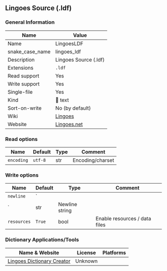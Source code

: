 
## Lingoes Source (.ldf) ##

### General Information ###
Name | Value
---- | -------
Name | LingoesLDF
snake_case_name | lingoes_ldf
Description | Lingoes Source (.ldf)
Extensions | `.ldf`
Read support | Yes
Write support | Yes
Single-file | Yes
Kind | 📝 text
Sort-on-write | No (by default)
Wiki | [Lingoes](https://en.wikipedia.org/wiki/Lingoes)
Website | [Lingoes.net](http://www.lingoes.net/en/dictionary/dict_format.php)


### Read options ###
Name | Default | Type | Comment
---- | ------- | ---- | -------
`encoding` | `utf-8` | str | Encoding/charset

### Write options ###
Name | Default | Type | Comment
---- | ------- | ---- | -------
`newline` | `
` | str | Newline string
`resources` | `True` | bool | Enable resources / data files



### Dictionary Applications/Tools ###
Name & Website | License | Platforms
-------------- | ------- | ---------
[Lingoes Dictionary Creator](http://www.lingoes.net/en/dictionary/dict_format.php) | Unknown | 
